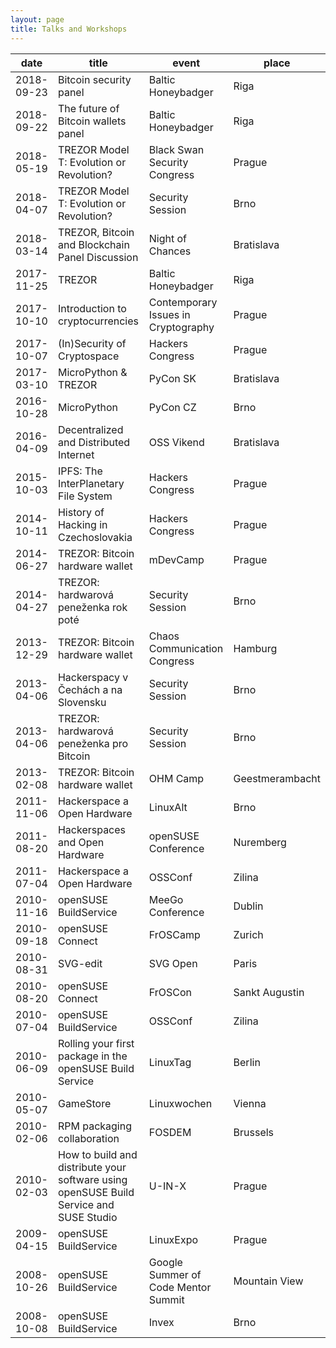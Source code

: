 ```yaml
---
layout: page
title: Talks and Workshops
---
```


date       | title | event | place
-----------|-------|-------|---------------------
2018-09-23 | Bitcoin security panel | Baltic Honeybadger | Riga
2018-09-22 | The future of Bitcoin wallets panel | Baltic Honeybadger | Riga
2018-05-19 | TREZOR Model T: Evolution or Revolution? | Black Swan Security Congress | Prague
2018-04-07 | TREZOR Model T: Evolution or Revolution? | Security Session | Brno
2018-03-14 | TREZOR, Bitcoin and Blockchain Panel Discussion | Night of Chances | Bratislava
2017-11-25 | TREZOR | Baltic Honeybadger | Riga
2017-10-10 | Introduction to cryptocurrencies | Contemporary Issues in Cryptography | Prague
2017-10-07 | (In)Security of Cryptospace | Hackers Congress | Prague
2017-03-10 | MicroPython & TREZOR | PyCon SK | Bratislava
2016-10-28 | MicroPython | PyCon CZ | Brno
2016-04-09 | Decentralized and Distributed Internet | OSS Vikend | Bratislava
2015-10-03 | IPFS: The InterPlanetary File System | Hackers Congress | Prague
2014-10-11 | History of Hacking in Czechoslovakia | Hackers Congress | Prague
2014-06-27 | TREZOR: Bitcoin hardware wallet | mDevCamp | Prague
2014-04-27 | TREZOR: hardwarová peneženka rok poté | Security Session | Brno
2013-12-29 | TREZOR: Bitcoin hardware wallet | Chaos Communication Congress | Hamburg
2013-04-06 | Hackerspacy v Čechách a na Slovensku | Security Session | Brno
2013-04-06 | TREZOR: hardwarová peneženka pro Bitcoin | Security Session | Brno
2013-02-08 | TREZOR: Bitcoin hardware wallet | OHM Camp | Geestmerambacht
2011-11-06 | Hackerspace a Open Hardware | LinuxAlt | Brno
2011-08-20 | Hackerspaces and Open Hardware | openSUSE Conference | Nuremberg
2011-07-04 | Hackerspace a Open Hardware | OSSConf | Zilina
2010-11-16 | openSUSE BuildService | MeeGo Conference | Dublin
2010-09-18 | openSUSE Connect | FrOSCamp | Zurich
2010-08-31 | SVG-edit | SVG Open | Paris
2010-08-20 | openSUSE Connect | FrOSCon | Sankt Augustin
2010-07-04 | openSUSE BuildService | OSSConf | Zilina
2010-06-09 | Rolling your first package in the openSUSE Build Service | LinuxTag | Berlin
2010-05-07 | GameStore | Linuxwochen | Vienna
2010-02-06 | RPM packaging collaboration | FOSDEM | Brussels
2010-02-03 | How to build and distribute your software using openSUSE Build Service and SUSE Studio | U-IN-X | Prague
2009-04-15 | openSUSE BuildService | LinuxExpo | Prague
2008-10-26 | openSUSE BuildService | Google Summer of Code Mentor Summit | Mountain View
2008-10-08 | openSUSE BuildService | Invex | Brno
